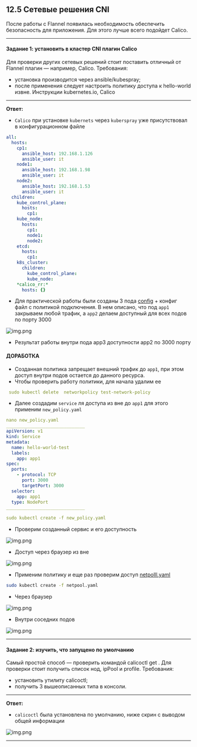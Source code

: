## 12.5 Сетевые решения CNI

После работы с Flannel появилась необходимость обеспечить безопасность для приложения. Для этого лучше всего подойдет Calico.

---
#### Задание 1: установить в кластер CNI плагин Calico
Для проверки других сетевых решений стоит поставить отличный от Flannel плагин — например, Calico. Требования:

+ установка производится через ansible/kubespray;
+ после применения следует настроить политику доступа к hello-world извне. Инструкции kubernetes.io, Calico
___
**Ответ:**

+ `Calico` при установке `kubernets` через `kuberspray` уже присутствовал в конфигурационном файле

```yaml
all:
  hosts:
    cp1:
      ansible_host: 192.168.1.126
      ansible_user: it
    node1:
      ansible_host: 192.168.1.98
      ansible_user: it
    node2:
      ansible_host: 192.168.1.53
      ansible_user: it
  children:
    kube_control_plane:
      hosts:
        cp1:
    kube_node:
      hosts:
        cp1:
        node1:
        node2:
    etcd:
      hosts:
        cp1:
    k8s_cluster:
      children:
        kube_control_plane:
        kube_node:
    *calico_rr:*
      hosts: {}
```
+ Для практической работы были созданы 3 пода [config](./config) + конфиг файл с политикой подключения. В нем описано, что под `app1` закрываем любой трафик, а `app2` делаем доступный для всех подов по порту 3000

![img.png](./img/2.png)

+ Результат работы внутри пода app3 доступности app2 по 3000 порту

#### ДОРАБОТКА 

+ Созданная политика запрещает внешний трафик до `app1`, при этом доступ внутри подов остается до данного ресурса.
+ Чтобы проверить работу политики, для начала удалим ее

```yaml
 sudo kubectl delete  networkpolicy test-network-policy
```
+ Далее создадим `service` ля доступа из вне до `app1` для этого применим `new_policy.yaml`

```yaml
nano new_policy.yaml
______________________________
apiVersion: v1
kind: Service
metadata:
  name: hello-world-test
  labels:
    app: app1
spec:
  ports:
    - protocol: TCP
      port: 3000
      targetPort: 3000
  selector:
    app: app1
  type: NodePort
______________________________

sudo kubectl create -f new_policy.yaml
```

+ Проверим созданный сервис и его доступность

![img.png](./img/4.png)

+ Доступ через браузер из вне

![img.png](./img/5.png)

+ Применим политику и еще раз проверим доступ [netpolll.yaml](./config/netpool.yaml)

```bash
sudo kubectl create -f netpool.yaml
```

+ Через браузер

![img.png](./img/6.png)

+ Внутри соседних подов

![img.png](./img/3.png)
___
#### Задание 2: изучить, что запущено по умолчанию
Самый простой способ — проверить командой calicoctl get . Для проверки стоит получить список нод, ipPool и profile. Требования:

+ установить утилиту calicoctl;
+ получить 3 вышеописанных типа в консоли.
___
**Ответ:**

+ `calicoctl` была установлена по умолчанию, ниже скрин с выводом общей информации

![img.png](./img/1.png)

___
